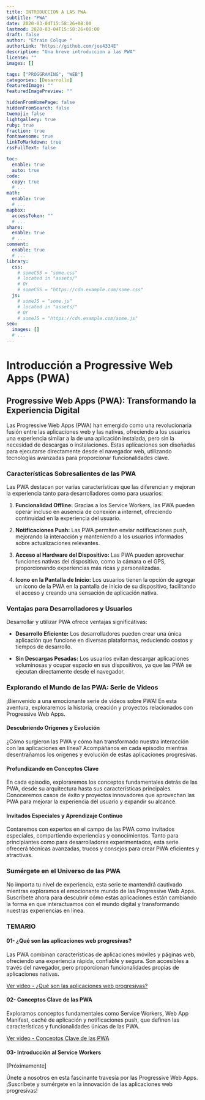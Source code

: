 ```yaml
---
title: INTRODUCCION A LAS PWA 
subtitle: "PWA"
date: 2020-03-04T15:58:26+08:00
lastmod: 2020-03-04T15:58:26+08:00
draft: false
author: "Efrain Colque "
authorLink: "https://github.com/joe4334E"
description: "Una breve introduccion a las PWA"
license: ""
images: []

tags: ["PROGGRAMING", "WEB"]
categories: [Desarrollo]
featuredImage: ""
featuredImagePreview: ""

hiddenFromHomePage: false
hiddenFromSearch: false
twemoji: false
lightgallery: true
ruby: true
fraction: true
fontawesome: true
linkToMarkdown: true
rssFullText: false

toc:
  enable: true
  auto: true
code:
  copy: true
  # ...
math:
  enable: true
  # ...
mapbox:
  accessToken: ""
  # ...
share:
  enable: true
  # ...
comment:
  enable: true
  # ...
library:
  css:
    # someCSS = "some.css"
    # located in "assets/"
    # Or
    # someCSS = "https://cdn.example.com/some.css"
  js:
    # someJS = "some.js"
    # located in "assets/"
    # Or
    # someJS = "https://cdn.example.com/some.js"
seo:
  images: []
  # ...
---
```


# Introducción a Progressive Web Apps (PWA)

## Progressive Web Apps (PWA): Transformando la Experiencia Digital

Las Progressive Web Apps (PWA) han emergido como una revolucionaria fusión entre las aplicaciones web y las nativas, ofreciendo a los usuarios una experiencia similar a la de una aplicación instalada, pero sin la necesidad de descargas o instalaciones. Estas aplicaciones son diseñadas para ejecutarse directamente desde el navegador web, utilizando tecnologías avanzadas para proporcionar funcionalidades clave.

### Características Sobresalientes de las PWA

Las PWA destacan por varias características que las diferencian y mejoran la experiencia tanto para desarrolladores como para usuarios:

1. **Funcionalidad Offline:** Gracias a los Service Workers, las PWA pueden operar incluso en ausencia de conexión a internet, ofreciendo continuidad en la experiencia del usuario.

2. **Notificaciones Push:** Las PWA permiten enviar notificaciones push, mejorando la interacción y manteniendo a los usuarios informados sobre actualizaciones relevantes.

3. **Acceso al Hardware del Dispositivo:** Las PWA pueden aprovechar funciones nativas del dispositivo, como la cámara o el GPS, proporcionando experiencias más ricas y personalizadas.

4. **Icono en la Pantalla de Inicio:** Los usuarios tienen la opción de agregar un ícono de la PWA en la pantalla de inicio de su dispositivo, facilitando el acceso y creando una sensación de aplicación nativa.

### Ventajas para Desarrolladores y Usuarios

Desarrollar y utilizar PWA ofrece ventajas significativas:

- **Desarrollo Eficiente:** Los desarrolladores pueden crear una única aplicación que funcione en diversas plataformas, reduciendo costos y tiempos de desarrollo.

- **Sin Descargas Pesadas:** Los usuarios evitan descargar aplicaciones voluminosas y ocupar espacio en sus dispositivos, ya que las PWA se ejecutan directamente desde el navegador.

### Explorando el Mundo de las PWA: Serie de Videos

¡Bienvenido a una emocionante serie de videos sobre PWA! En esta aventura, exploraremos la historia, creación y proyectos relacionados con Progressive Web Apps.

#### Descubriendo Orígenes y Evolución

¿Cómo surgieron las PWA y cómo han transformado nuestra interacción con las aplicaciones en línea? Acompáñanos en cada episodio mientras desentrañamos los orígenes y evolución de estas aplicaciones progresivas.

#### Profundizando en Conceptos Clave

En cada episodio, exploraremos los conceptos fundamentales detrás de las PWA, desde su arquitectura hasta sus características principales. Conoceremos casos de éxito y proyectos innovadores que aprovechan las PWA para mejorar la experiencia del usuario y expandir su alcance.

#### Invitados Especiales y Aprendizaje Continuo

Contaremos con expertos en el campo de las PWA como invitados especiales, compartiendo experiencias y conocimientos. Tanto para principiantes como para desarrolladores experimentados, esta serie ofrecerá técnicas avanzadas, trucos y consejos para crear PWA eficientes y atractivas.

### Sumérgete en el Universo de las PWA

No importa tu nivel de experiencia, esta serie te mantendrá cautivado mientras exploramos el emocionante mundo de las Progressive Web Apps. Suscríbete ahora para descubrir cómo estas aplicaciones están cambiando la forma en que interactuamos con el mundo digital y transformando nuestras experiencias en línea.

### TEMARIO

#### 01- ¿Qué son las aplicaciones web progresivas?

Las PWA combinan características de aplicaciones móviles y páginas web, ofreciendo una experiencia rápida, confiable y segura. Son accesibles a través del navegador, pero proporcionan funcionalidades propias de aplicaciones nativas.

[Ver video - ¿Qué son las aplicaciones web progresivas?](https://www.youtube.com/embed/ttwwOecPS10?list=PLCKuOXG0bPi15ADMKVEYvMmBP7rFpW7Yq)

#### 02- Conceptos Clave de las PWA

Exploramos conceptos fundamentales como Service Workers, Web App Manifest, caché de aplicación y notificaciones push, que definen las características y funcionalidades únicas de las PWA.

[Ver video - Conceptos Clave de las PWA](https://www.youtube.com/embed/DAYT5Tlb9GI?list=PLCKuOXG0bPi15ADMKVEYvMmBP7rFpW7Yq)

#### 03- Introducción al Service Workers

[Próximamente]

Únete a nosotros en esta fascinante travesía por las Progressive Web Apps. ¡Suscríbete y sumérgete en la innovación de las aplicaciones web progresivas!
